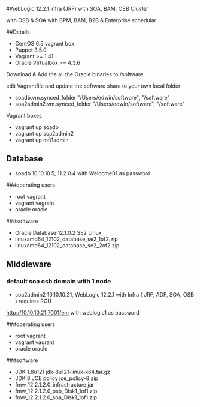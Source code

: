 #WebLogic 12.2.1 infra (JRF) with SOA, BAM, OSB Cluster

with OSB & SOA with BPM, BAM, B2B & Enterprise schedular

##Details
- CentOS 6.5 vagrant box
- Puppet 3.5.0
- Vagrant >= 1.41
- Oracle Virtualbox >= 4.3.6

Download & Add the all the Oracle binaries to /software

edit Vagrantfile and update the software share to your own local folder
- soadb.vm.synced_folder "/Users/edwin/software", "/software"
- soa2admin2.vm.synced_folder "/Users/edwin/software", "/software"

Vagrant boxes
- vagrant up soadb
- vagrant up soa2admin2
- vagrant up mft1admin

## Database
- soadb 10.10.10.5, 11.2.0.4 with Welcome01 as password

###operating users
- root vagrant
- vagrant vagrant
- oracle oracle

###software
- Oracle Database 12.1.0.2 SE2 Linux
- linuxamd64_12102_database_se2_1of2.zip
- linuxamd64_12102_database_se2_2of2.zip

## Middleware

### default soa osb domain with 1 node
- soa2admin2 10.10.10.21, WebLogic 12.2.1 with Infra ( JRF, ADF, SOA, OSB ) requires RCU

http://10.10.10.21:7001/em with weblogic1 as password

###operating users
- root vagrant
- vagrant vagrant
- oracle oracle

###software
- JDK 1.8u121 jdk-8u121-linux-x64.tar.gz
- JDK 8 JCE policy jce_policy-8.zip
- fmw_12.2.1.2.0_infrastructure.jar
- fmw_12.2.1.2.0_osb_Disk1_1of1.zip
- fmw_12.2.1.2.0_soa_Disk1_1of1.zip

